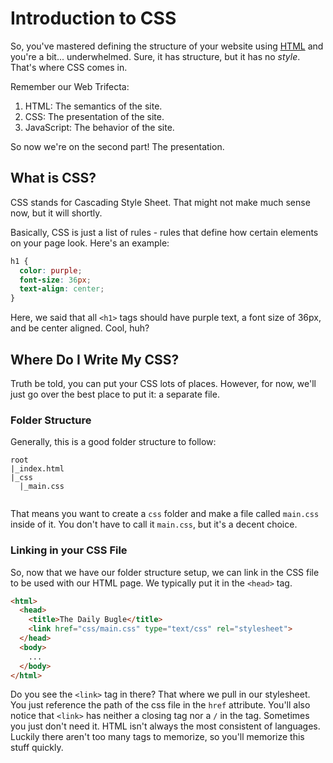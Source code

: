 # Introduction to CSS
So, you've mastered defining the structure of your website using [HTML](https://github.com/luacm/html) and you're a bit... underwhelmed. Sure, it has structure, but it has no *style*. That's where CSS comes in.

Remember our Web Trifecta:

1. HTML: The semantics of the site.
2. CSS: The presentation of the site.
3. JavaScript: The behavior of the site.

So now we're on the second part! The presentation.

## What is CSS?
CSS stands for Cascading Style Sheet. That might not make much sense now, but it will shortly. 

Basically, CSS is just a list of rules - rules that define how certain elements on your page look. Here's an example:

```CSS
h1 {
  color: purple;
  font-size: 36px;
  text-align: center;
}
```

Here, we said that all ```<h1>``` tags should have purple text, a font size of 36px, and be center aligned. Cool, huh?

## Where Do I Write My CSS?
Truth be told, you can put your CSS lots of places. However, for now, we'll just go over the best place to put it: a separate file.

### Folder Structure
Generally, this is a good folder structure to follow:
```
root
|_index.html
|_css
  |_main.css
  
```
That means you want to create a ```css``` folder and make a file called ```main.css``` inside of it. You don't have to call it ```main.css```, but it's a decent choice.

### Linking in your CSS File
So, now that we have our folder structure setup, we can link in the CSS file to be used with our HTML page. We typically put it in the ```<head>``` tag.

```HTML
<html>
  <head>
    <title>The Daily Bugle</title>
    <link href="css/main.css" type="text/css" rel="stylesheet">
  </head>
  <body>
    ...
  </body>
</html>
```
Do you see the ```<link>``` tag in there? That where we pull in our stylesheet. You just reference the path of the css file in the ```href``` attribute. You'll also notice that ```<link>``` has neither a closing tag nor a ```/``` in the tag. Sometimes you just don't need it. HTML isn't always the most consistent of languages. Luckily there aren't too many tags to memorize, so you'll memorize this stuff quickly.
